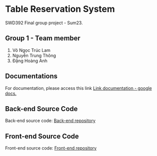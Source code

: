 # Table Reservation System
SWD392 Final group project - Sum23.
## Group 1 - Team member
1. Võ Ngọc Trúc Lam
2. Nguyễn Trung Thông
3. Đặng Hoàng Anh
## Documentations
For documentation, please access this link [Link documentation - google docs.](https://docs.google.com/document/d/1pv1IKCmIVwtJIc5TsGfb6po35Xl7R4OZNltwF2hziow/edit?usp=sharing)
## Back-end Source Code
Back-end source code: [Back-end repository](https://github.com/vliam0206/table_reservation_system)
## Front-end Source Code
Front-end source code: [Front-end repository](https://github.com/SWD392-Table-Reservation-System/front-end)
